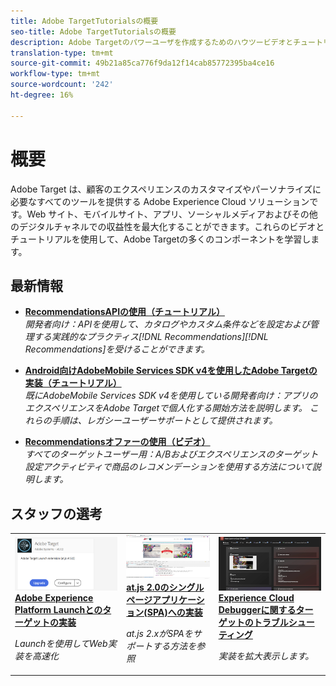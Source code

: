 ```yaml
---
title: Adobe TargetTutorialsの概要
seo-title: Adobe TargetTutorialsの概要
description: Adobe Targetのパワーユーザを作成するためのハウツービデオとチュートリアルの集まり
translation-type: tm+mt
source-git-commit: 49b21a85ca776f9da12f14cab85772395ba4ce16
workflow-type: tm+mt
source-wordcount: '242'
ht-degree: 16%

---
```



# 概要

Adobe Target は、顧客のエクスペリエンスのカスタマイズやパーソナライズに必要なすべてのツールを提供する Adobe Experience Cloud ソリューションです。Web サイト、モバイルサイト、アプリ、ソーシャルメディアおよびその他のデジタルチャネルでの収益性を最大化することができます。これらのビデオとチュートリアルを使用して、Adobe Targetの多くのコンポーネントを学習します。

## 最新情報

* **[RecommendationsAPIの使用（チュートリアル）](recommendations-api-tutorial/recs-api-overview.md)**   <br>
   *開発者向け：APIを使用して、カタログやカスタム条件などを設定および管理する実践的なプラクティス[!DNL Recommendations][!DNL Recommendations]を受けることができます。*

* **[Android向けAdobeMobile Services SDK v4を使用したAdobe Targetの実装（チュートリアル）](mobile-v4/overview.md)**   <br>
   *既にAdobeMobile Services SDK v4を使用している開発者向け：アプリのエクスペリエンスをAdobe Targetで個人化する開始方法を説明します。 これらの手順は、レガシーユーザーサポートとして提供されます。<!-- Concepts learned here are also applicable to Adobe Experience Platform Mobile SDK (v5).-->*

* **[Recommendationsオファーの使用（ビデオ）](recommendations/use-recommendations-offers.md)**   <br>
   *すべてのターゲットユーザー用：A/Bおよびエクスペリエンスのターゲット設定アクティビティで商品のレコメンデーションを使用する方法について説明します。*

<!--
* **[Create a Recommendations Activity (Video)](recommendations/create-a-recommendations-activity.md)**
    <br>
    *Recommend products to your customers at scale with this Premium feature.* -->

## スタッフの選考

<table>
<tr>
  <td>
    <a href="https://docs.adobe.com/content/help/en/experience-cloud/implementing-in-websites-with-launch/implement-solutions/target.html">
      <img alt="Adobe Experience Platform Launchとのターゲットの実装" src="assets/launch_referencearchitectureguides.png" />
    </a>
    <div>
      <a href="https://docs.adobe.com/content/help/en/experience-cloud/implementing-in-websites-with-launch/implement-solutions/target.html">
    <strong>Adobe Experience Platform Launchとのターゲットの実装</strong>
    </a>
    </div>
    <p>
    <em>Launchを使用してWeb実装を高速化</em>
    <p>
  </td>
  <td>
    <a href="implementation/implement-atjs-20-in-a-single-page-application.md">
      <img alt="at.js 2.0のシングルページアプリケーション(SPA)への実装" src="assets/implementing_adobetargetsatjs20inasinglepageapplicationspa.png" />
    </a>
    <div>
      <a href="implementation/implement-atjs-20-in-a-single-page-application.md">
    <strong>at.js 2.0のシングルページアプリケーション(SPA)への実装</strong>
    </a>
    </div>
    <p>
    <em>at.js 2.xがSPAをサポートする方法を参照</em>
    <p>
  </td>
  <td>
    <a href="troubleshooting/troubleshoot-with-the-experience-cloud-debugger.md">
      <img alt="Experience Cloud Debuggerに関するターゲットのトラブルシューティング" src="assets/using_the_experienceclouddebuggerwithadobetarget.png" />
    </a>
    <div>
      <a href="troubleshooting/troubleshoot-with-the-experience-cloud-debugger.md">
    <strong>Experience Cloud Debuggerに関するターゲットのトラブルシューティング</strong>
    </a>
    </div>
    <p>
    <em>実装を拡大表示します。</em>
    <p>
  </td>
</tr>
</table>
